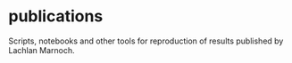 # publications
Scripts, notebooks and other tools for reproduction of results published by Lachlan Marnoch.
